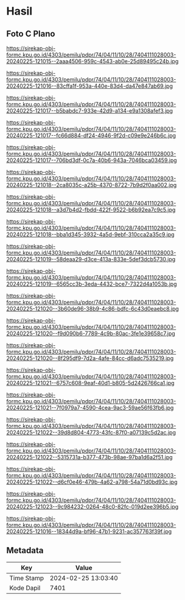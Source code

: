 # Hasil

## Foto C Plano

https://sirekap-obj-formc.kpu.go.id/4303/pemilu/pdpr/74/04/11/10/28/7404111028003-20240225-121015--2aaa4506-959c-4543-ab0e-25d89495c24b.jpg

https://sirekap-obj-formc.kpu.go.id/4303/pemilu/pdpr/74/04/11/10/28/7404111028003-20240225-121016--83cffa1f-953a-440e-83d4-da47e847ab69.jpg

https://sirekap-obj-formc.kpu.go.id/4303/pemilu/pdpr/74/04/11/10/28/7404111028003-20240225-121017--b5babdc7-933e-42d9-a134-e9a1308afef3.jpg

https://sirekap-obj-formc.kpu.go.id/4303/pemilu/pdpr/74/04/11/10/28/7404111028003-20240225-121017--fc66d884-df24-4946-9f2d-c09e9e246b6c.jpg

https://sirekap-obj-formc.kpu.go.id/4303/pemilu/pdpr/74/04/11/10/28/7404111028003-20240225-121017--706bd3df-0c7a-40b6-943a-7046bca03459.jpg

https://sirekap-obj-formc.kpu.go.id/4303/pemilu/pdpr/74/04/11/10/28/7404111028003-20240225-121018--2ca8035c-a25b-4370-8722-7b9d2f0aa002.jpg

https://sirekap-obj-formc.kpu.go.id/4303/pemilu/pdpr/74/04/11/10/28/7404111028003-20240225-121018--a3d7b4d2-fbdd-422f-9522-b6b92ea7c9c5.jpg

https://sirekap-obj-formc.kpu.go.id/4303/pemilu/pdpr/74/04/11/10/28/7404111028003-20240225-121018--bba1d345-3932-4a5d-9ebf-310cca2a35c9.jpg

https://sirekap-obj-formc.kpu.go.id/4303/pemilu/pdpr/74/04/11/10/28/7404111028003-20240225-121019--58deaa29-d3ce-413a-833e-5def3dcb5730.jpg

https://sirekap-obj-formc.kpu.go.id/4303/pemilu/pdpr/74/04/11/10/28/7404111028003-20240225-121019--6565cc3b-3eda-4432-bce7-7322d4a1053b.jpg

https://sirekap-obj-formc.kpu.go.id/4303/pemilu/pdpr/74/04/11/10/28/7404111028003-20240225-121020--3b60de96-38b9-4c86-bdfc-6c43d0eaebc8.jpg

https://sirekap-obj-formc.kpu.go.id/4303/pemilu/pdpr/74/04/11/10/28/7404111028003-20240225-121020--f9d090b6-7789-4c9b-80ac-3fe1e39658c7.jpg

https://sirekap-obj-formc.kpu.go.id/4303/pemilu/pdpr/74/04/11/10/28/7404111028003-20240225-121020--8f295df9-7d2a-4afe-84cc-d6adc7535219.jpg

https://sirekap-obj-formc.kpu.go.id/4303/pemilu/pdpr/74/04/11/10/28/7404111028003-20240225-121021--6757c608-9eaf-40d1-b805-5d2426766ca1.jpg

https://sirekap-obj-formc.kpu.go.id/4303/pemilu/pdpr/74/04/11/10/28/7404111028003-20240225-121021--7f0979a7-4590-4cea-9ac3-59ae56f63fb6.jpg

https://sirekap-obj-formc.kpu.go.id/4303/pemilu/pdpr/74/04/11/10/28/7404111028003-20240225-121022--39d8d804-4773-43fc-87f0-a07139c5d2ac.jpg

https://sirekap-obj-formc.kpu.go.id/4303/pemilu/pdpr/74/04/11/10/28/7404111028003-20240225-121022--5315731a-b377-473b-98ae-97ba1d6a2f51.jpg

https://sirekap-obj-formc.kpu.go.id/4303/pemilu/pdpr/74/04/11/10/28/7404111028003-20240225-121022--d6cf0e46-479b-4a62-a798-54a71d0bd93c.jpg

https://sirekap-obj-formc.kpu.go.id/4303/pemilu/pdpr/74/04/11/10/28/7404111028003-20240225-121023--9c984232-0264-48c0-82fc-019d2ee396b5.jpg

https://sirekap-obj-formc.kpu.go.id/4303/pemilu/pdpr/74/04/11/10/28/7404111028003-20240225-121016--18344d9a-bf96-47b1-9231-ac357763f39f.jpg


## Metadata

| Key        | Value               |
| ---------- | ------------------- |
| Time Stamp | 2024-02-25 13:03:40 |
| Kode Dapil | 7401                |



